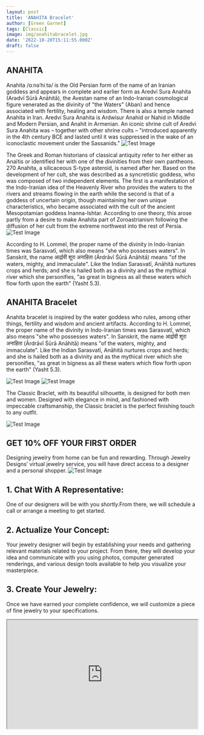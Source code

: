 ```yaml
---
layout: post
title: 'ANAHITA Bracelet'
author: [Green Garnet]
tags: [Classic]
image: img/anahitabracelet.jpg
date: '2022-10-20T15:11:55.000Z'
draft: false
---
```

## ANAHITA 
Anahita /ɑːnəˈhiːtə/ is the Old Persian form of the name of an Iranian goddess and appears in complete and earlier form as Aredvi Sura Anahita (Arədvī Sūrā Anāhitā), the Avestan name of an Indo-Iranian cosmological figure venerated as the divinity of "the Waters" (Aban) and hence associated with fertility, healing and wisdom.
There is also a temple named Anahita in Iran. Aredvi Sura Anahita is Ardwisur Anahid or Nahid in Middle and Modern Persian, and Anahit in Armenian. An iconic shrine cult of Aredvi Sura Anahita was – together with other shrine cults –
"introduced apparently in the 4th century BCE and lasted until it was suppressed in the wake of an iconoclastic movement under the Sassanids."
 ![Test Image](img/anahitabracelet2.jpg)
 
 The Greek and Roman historians of classical antiquity refer to her either as Anaïtis or identified her with one of the divinities from their own pantheons. 270 Anahita, a silicaceous S-type asteroid, is named after her. Based on the development of her cult, she was described as a syncretistic goddess, who was composed of two independent elements. 
 The first is a manifestation of the Indo-Iranian idea of the Heavenly River who provides the waters to the rivers and streams flowing in the earth while the second is that of a goddess of uncertain origin, though maintaining her own unique characteristics, who became associated with the cult of the ancient Mesopotamian goddess Inanna-Ishtar.
 According to one theory, this arose partly from a desire to make Anahita part of Zoroastrianism following the diffusion of her cult from the extreme northwest into the rest of Persia.
![Test Image](img/anahitabracelet3.jpg)

According to H. Lommel, the proper name of the divinity in Indo-Iranian times was Sarasvatī, which also means "she who possesses waters".
In Sanskrit, the name आर्द्रावी शूरा अनाहिता (Ārdrāvī Śūrā Anāhitā) means "of the waters, mighty, and immaculate". Like the Indian Sarasvatī, Anāhitā nurtures crops and herds; and she is hailed both as a divinity and as the mythical river which she personifies, "as great in bigness as all these waters which flow forth upon the earth" (Yasht 5.3).

## ANAHITA Bracelet

Anahita bracelet is inspired by the water goddess who rules, among other things, fertility and wisdom and ancient artifacts.
According to H. Lommel, the proper name of the divinity in Indo-Iranian times was Sarasvatī, which also means "she who possesses waters".
In Sanskrit, the name आर्द्रावी शूरा अनाहिता (Ārdrāvī Śūrā Anāhitā) means "of the waters, mighty, and immaculate". Like the Indian Sarasvatī, Anāhitā nurtures crops and herds; and she is hailed both as a divinity and as the mythical river which she personifies, "as great in bigness as all these waters which flow forth upon the earth" (Yasht 5.3).


![Test Image](img/anahitabracelet1.jpg)
![Test Image](img/anahitabracelet01.jpg)

The Classic Braclet, with its beautiful silhouette, is designed for both men and women. Designed with elegance in mind, and fashioned with impeccable craftsmanship, the Classic braclet is the perfect finishing touch to any outfit.

![Test Image](img/anahitabracelet4.jpg)




## GET 10% OFF YOUR FIRST ORDER 

Designing jewelry from home can be fun and rewarding. Through Jewelry Designs’ virtual jewelry service, you will have direct access to a designer and a personal shopper.
![Test Image](img/aitta.jpg)
## 1. Chat With A Representative:
One of our designers will be with you shortly.From there, we will schedule a call or arrange a meeting to get started.

## 2. Actualize Your Concept:
Your jewelry designer will begin by establishing your needs and gathering relevant materials related to your project. From there, they will develop your idea and communicate with you using photos, computer generated renderings, and various design tools available to help you visualize your masterpiece.

## 3. Create Your Jewelry:
Once we have earned your complete confidence, we will customize a piece of fine jewelry to your specifications.

<style>.h_iframe-aparat_embed_frame{position:relative;}.h_iframe-aparat_embed_frame .ratio{display:block;width:100%;height:auto;}.h_iframe-aparat_embed_frame iframe{position:absolute;top:0;left:0;width:100%;height:100%;}</style><div class="h_iframe-aparat_embed_frame"><span style="display: block;padding-top: 57%"></span><iframe src="https://www.aparat.com/video/video/embed/videohash/GCRMD/vt/frame" title="طراحی جواهرالات green garnet" allowFullScreen="true" webkitallowfullscreen="true" mozallowfullscreen="true"></iframe></div>
